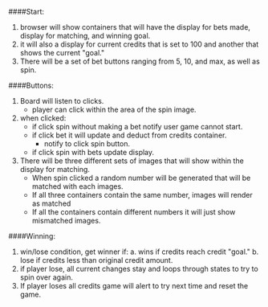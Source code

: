 
####Start:
1. browser will show containers that will have the
   display for bets made, display for matching, and winning goal.
2. it will also a display for current credits that is set to 100
   and another that shows the current "goal."
3. There will be a set of bet buttons ranging from 5, 10, and max, as well as spin.

####Buttons:
1. Board will listen to clicks.
    - player can click within the area of the spin image.
2. when clicked:
    - if click spin without making a bet notify user game cannot start.
    - if click bet it will update and deduct from credits container. 
        - notify to click spin button.
    - if click spin with bets update display.
3. There will be three different sets of images that will show within the display for matching.
    - When spin clicked a random number will be generated that will be matched with each 
        images. 
    - If all three containers contain the same number, images will render as matched
    - If all the containers contain different numbers it will just show mismatched images.

####Winning:
1. win/lose condition, get winner if:
    a. wins if credits reach credit "goal."
    b. lose if credits less than original credit amount.
2. if player lose, all current changes stay and loops through states to try to spin over again. 
3. If player loses all credits game will alert to try next time and reset the game.
    
